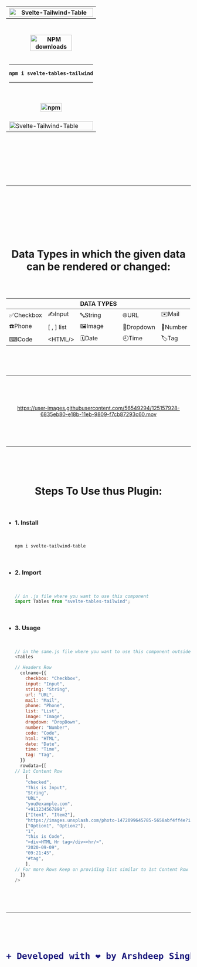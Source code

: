 <h1 align="center">
  <table><tr><th><img width=100% src="https://user-images.githubusercontent.com/56549294/125154417-94477180-e177-11eb-8772-0167bdd7d3b4.png" alt="Svelte-Tailwind-Table"/></th></tr><tr><th><br><br><span class="badge-npmdownloads"><a href="https://npmjs.org/package/svelte-tables-tailwind" title="View this project on NPM"><img width=70% src="https://img.shields.io/npm/dm/svelte-tables-tailwind.svg" alt="NPM downloads" /></a></span><br><br><hr>
    

```
npm i svelte-tables-tailwind
```

    
<hr><br><br><a href="https://www.npmjs.com/package/svelte-tables-tailwind"><img width=50% src="https://user-images.githubusercontent.com/56549294/125153433-49c2f680-e171-11eb-93ec-7e0fba7703a8.png" alt="npm"/></a><br><br></th></tr><tr><td><img width=100% src="https://user-images.githubusercontent.com/56549294/125154425-a2958d80-e177-11eb-8741-68707caf8156.png" alt="Svelte-Tailwind-Table"/></td></tr>
</table>
<br>
<br>
<br>
  <hr>
<br>
<br>
<br>

  <h1 align="center">Data Types in which the given data can be rendered or changed:</h1>

<br>
<br><div align="center">


|||DATA TYPES|||
|---|---|---|---|---|
|✅Checkbox|✍️Input|🔤String|🌐URL|✉️Mail|
|☎️Phone|[ , ] list|🖼Image|🔽Dropdown|🔢Number|
|⌨Code|<span><</span>HTML/>|🗓Date|🕘Time|🏷Tag|


<br>
<br>
<br>
  <hr>
<br>
<br>
<br>
  
  
https://user-images.githubusercontent.com/56549294/125157928-6835eb80-e18b-11eb-9809-f7cb87293c60.mov
  
  
<br>
<br>
<br>
  <hr>
<br>
<br>
<br>
  
  <h1 align="center">Steps To Use thus Plugin:</h1>
  </div>
  <br>
<ul>
<li><h3> 1. Install</h3> <br>


```bash
npm i svelte-tailwind-table
```

</li>
<br>

<li><h3> 2. Import</h3> <br>


```javascript
// in .js file where you want to use this component
import Tables from "svelte-tables-tailwind";
```

</li>
  <br>
<li><h3> 3. Usage</h3> <br>

```javascript
// in the same.js file where you want to use this component outside <script></script> tag
<Tables

// Headers Row
  colname={{
    checkbox: "Checkbox",
    input: "Input",
    string: "String",
    url: "URL",
    mail: "Mail",
    phone: "Phone",
    list: "List",
    image: "Image",
    dropdown: "DropDown",
    number: "Number",
    code: "Code",
    html: "HTML",
    date: "Date",
    time: "Time",
    tag: "Tag",
  }}
  rowdata={[
// 1st Content Row
    [
    "checked",
    "This is Input",
    "String",
    "URL",
    "you@example.com",
    "+911234567890",
    ["Item1", "Item2"],
    "https://images.unsplash.com/photo-1472099645785-5658abf4ff4e?ixlib=rb-1.2.1&ixid=eyJhcHBfaWQiOjEyMDd9&auto=format&fit=facearea&facepad=2&w=256&h=256&q=80",
    ["Option1", "Option2"],
    "1",
    "this is Code",
    "<div>HTML Hr tag</div><hr/>",
    "2020-09-09",
    "09:21:45",
    "#tag",
    ],
// For more Rows Keep on providing list similar to 1st Content Row
  ]}
/>
```

</li>
  </ul>
<br>
<br>
<br>
  <hr>
<br>
<br>
<br>

<h1 align="center">


```diff
+ Developed with ❤️ by Arshdeep Singh
```

</h1>
